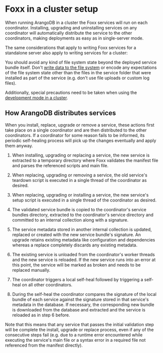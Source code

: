 Foxx in a cluster setup
=======================

When running ArangoDB in a cluster the Foxx services will run on each coordinator. Installing, upgrading and uninstalling services on any coordinator will automatically distribute the service to the other coordinators, making deployments as easy as in single-server mode.

The same considerations that apply to writing Foxx services for a standalone server also apply to writing services for a cluster:

You should avoid any kind of file system state beyond the deployed service bundle itself. Don't [write data to the file system](Files.md) or encode any expectations of the file system state other than the files in the service folder that were installed as part of the service (e.g. don't use file uploads or custom log files).

Additionally, special precautions need to be taken when using the [development mode in a cluster](DevelopmentMode.md#In-a-cluster).

How ArangoDB distributes services
---------------------------------

When you install, replace, upgrade or remove a service, these actions first take place on a single coordinator and are then distributed to the other coordinators. If a coordinator for some reason fails to be informed, its periodic self-healing process will pick up the changes eventually and apply them anyway.

1.  When installing, upgrading or replacing a service, the new service is extracted to a temporary directory where Foxx validates the manifest file and parses the referenced scripts and main file.

2.  When replacing, upgrading or removing a service, the old service's teardown script is executed in a single thread of the coordinator as desired.

3.  When replacing, upgrading or installing a service, the new service's setup script is executed in a single thread of the coordinator as desired.

4.  The validated service bundle is copied to the coordinator's service bundles directory, extracted to the coordinator's service directory and committed to an internal collection along with a signature.

5.  The service metadata stored in another internal collection is updated, replaced or created with the new service bundle's signature. An upgrade retains existing metadata like configuration and dependencies whereas a replace completely discards any existing metadata.

6.  The existing service is unloaded from the coordinator's worker threads and the new service is reloaded. If the new service runs into an error at this point, the service will be marked as broken and needs to be replaced manually.

7.  The coordinator triggers a local self-heal followed by triggering a self-heal on all other coordinators.

8.  During the self-heal the coordinator compares the signature of the local bundle of each service against the signature stored in that service's metadata in the database. If necessary, the corresponding new bundle is downloaded from the database and extracted and the service is reloaded as in step 6 before.

Note that this means that any service that passes the initial validation step will be complete the install, upgrade or replace process, even if any of the consecutive steps fail (e.g. due to a runtime error encountered while executing the service's main file or a syntax error in a required file not referenced from the manifest directly).
